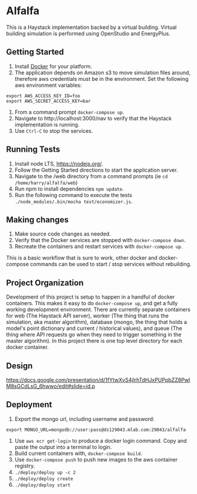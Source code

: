 # Alfalfa

This is a Haystack implementation backed by a virtual building. Virtual building simulation is performed using OpenStudio and EnergyPlus.

## Getting Started

1. Install [Docker](https://www.docker.com) for your platform.
1. The application depends on Amazon s3 to move simulation files around,
therefore aws credentials must be in the environment. Set the following aws
environment variables:
```
export AWS_ACCESS_KEY_ID=foo
export AWS_SECRET_ACCESS_KEY=bar
```
1. From a command prompt ```docker-compose up```.
1. Navigate to http://localhost:3000/nav to verify that the Haystack implementation is running.
1. Use ```Ctrl-C``` to stop the services.

## Running Tests

1. Install node LTS, https://nodejs.org/. 
1. Follow the Getting Started directions to start the application server. 
1. Navigate to the <project-root>/web directory from a command prompts (ie ```cd /home/harry/alfalfa/web```)
1. Run npm to install dependencies ```npm update```.
1. Run the following command to execute the tests ```./node_modules/.bin/mocha test/economizer.js```.

## Making changes

1. Make source code changes as needed.
1. Verify that the Docker services are stopped with ```docker-compose down```.
1. Recreate the containers and restart services with ```docker-compose up```.

This is a basic workflow that is sure to work, other docker and docker-compose commands can be used to start / stop services without rebuilding. 

## Project Organization 

Development of this project is setup to happen in a handful of docker containers. This makes it easy to do ```docker-compose up```, and get a fully working development environment.  There are currently separate containers for web (The Haystack API server), worker (The thing that runs the simulation, aka master algorithm), database (mongo, the thing that holds a model's point dictionary and current / historical values), and queue (The thing where API requests go when they need to trigger something in the master algorithm). In this project there is one top level directory for each docker container.

## Design

https://docs.google.com/presentation/d/1fYtwXvS4jlrhTdHJxPUPpbZZ8PwIM8sGCdLsG_6hwwo/edit#slide=id.p

## Deployment

1. Export the mongo url, including username and password:
```
export MONGO_URL=mongodb://user:pass@ds129043.mlab.com:29043/alfalfa
```
1. Use ```aws ecr get-login``` to produce a docker login command. Copy and paste the output into a terminal to login.
1. Build current containers with, ```docker-compose build```.
1. Use ```docker-compose push``` to push new images to the aws container registry.
1. ```./deploy/deploy up -c 2```
1. ```./deploy/deploy create```
1. ```./deploy/deploy start```

